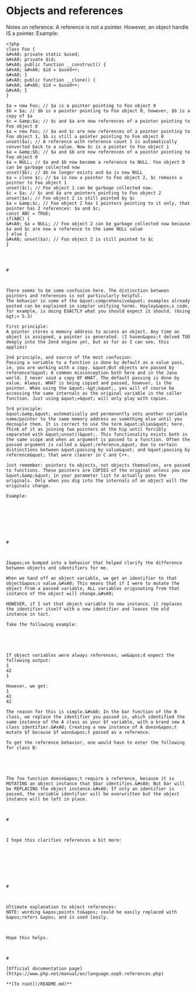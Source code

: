 # Objects and references





Notes on reference:
A reference is not a pointer. However, an object handle IS a pointer. Example:


```
<?php
class Foo {
&#xA0; private static $used;
&#xA0; private $id;
&#xA0; public function __construct() {
&#xA0; &#xA0; $id = $used++;
&#xA0; }
&#xA0; public function __clone() {
&#xA0; &#xA0; $id = $used++;
&#xA0; }
}

$a = new Foo; // $a is a pointer pointing to Foo object 0
$b = $a; // $b is a pointer pointing to Foo object 0, however, $b is a copy of $a
$c = &amp;$a; // $c and $a are now references of a pointer pointing to Foo object 0
$a = new Foo; // $a and $c are now references of a pointer pointing to Foo object 1, $b is still a pointer pointing to Foo object 0
unset($a); // A reference with reference count 1 is automatically converted back to a value. Now $c is a pointer to Foo object 1
$a = &amp;$b; // $a and $b are now references of a pointer pointing to Foo object 0
$a = NULL; // $a and $b now become a reference to NULL. Foo object 0 can be garbage collected now
unset($b); // $b no longer exists and $a is now NULL
$a = clone $c; // $a is now a pointer to Foo object 2, $c remains a pointer to Foo object 1
unset($c); // Foo object 1 can be garbage collected now.
$c = $a; // $c and $a are pointers pointing to Foo object 2
unset($a); // Foo object 2 is still pointed by $c
$a = &amp;$c; // Foo object 2 has 1 pointers pointing to it only, that pointer has 2 references: $a and $c;
const ABC = TRUE;
if(ABC) {
&#xA0; $a = NULL; // Foo object 2 can be garbage collected now because $a and $c are now a reference to the same NULL value
} else {
&#xA0; unset($a); // Foo object 2 is still pointed to $c
}


  

#



There seems to be some confusion here. The distinction between pointers and references is not particularly helpful.
The behavior in some of the &quot;comprehensive&quot; examples already posted can be explained in simpler unifying terms. Hayley&apos;s code, for example, is doing EXACTLY what you should expect it should. (Using &gt;= 5.3)

First principle:
A pointer stores a memory address to access an object. Any time an object is assigned, a pointer is generated. (I haven&apos;t delved TOO deeply into the Zend engine yet, but as far as I can see, this applies)

2nd principle, and source of the most confusion:
Passing a variable to a function is done by default as a value pass, ie, you are working with a copy. &quot;But objects are passed by reference!&quot; A common misconception both here and in the Java world. I never said a copy OF WHAT. The default passing is done by value. Always. WHAT is being copied and passed, however, is the pointer. When using the &quot;-&gt;&quot;, you will of course be accessing the same internals as the original variable in the caller function. Just using &quot;=&quot; will only play with copies.

3rd principle:
&quot;&amp;&quot; automatically and permanently sets another variable name/pointer to the same memory address as something else until you decouple them. It is correct to use the term &quot;alias&quot; here. Think of it as joining two pointers at the hip until forcibly separated with &quot;unset()&quot;. This functionality exists both in the same scope and when an argument is passed to a function. Often the passed argument is called a &quot;reference,&quot; due to certain distinctions between &quot;passing by value&quot; and &quot;passing by reference&quot; that were clearer in C and C++.

Just remember: pointers to objects, not objects themselves, are passed to functions. These pointers are COPIES of the original unless you use &quot;&amp;&quot; in your parameter list to actually pass the originals. Only when you dig into the internals of an object will the originals change.

Example:



```
<?php

//The two are meant to be the same
$a = &quot;Clark Kent&quot;; //a==Clark Kent
$b = &amp;$a; //The two will now share the same fate.

$b=&quot;Superman&quot;; // $a==&quot;Superman&quot; too.
echo $a; 
echo $a=&quot;Clark Kent&quot;; // $b==&quot;Clark Kent&quot; too.
unset($b); // $b divorced from $a
$b=&quot;Bizarro&quot;;
echo $a; // $a==&quot;Clark Kent&quot; still, since $b is a free agent pointer now.

//The two are NOT meant to be the same.
$c=&quot;King&quot;;
$d=&quot;Pretender to the Throne&quot;;
echo $c.&quot;\n&quot;; // $c==&quot;King&quot;
echo $d.&quot;\n&quot;; // $d==&quot;Pretender to the Throne&quot;
swapByValue($c, $d);
echo $c.&quot;\n&quot;; // $c==&quot;King&quot;
echo $d.&quot;\n&quot;; // $d==&quot;Pretender to the Throne&quot;
swapByRef($c, $d);
echo $c.&quot;\n&quot;; // $c==&quot;Pretender to the Throne&quot;
echo $d.&quot;\n&quot;; // $d==&quot;King&quot;

function swapByValue($x, $y){
$temp=$x;
$x=$y;
$y=$temp;
//All this beautiful work will disappear
//because it was done on COPIES of pointers.
//The originals pointers still point as they did.
}

function swapByRef(&amp;$x, &amp;$y){
 $temp=$x;
 $x=$y;
 $y=$temp;
 //Note the parameter list: now we switched &apos;em REAL good.
}

?>
```



  

#



I&apos;ve bumped into a behavior that helped clarify the difference between objects and identifiers for me.

When we hand off an object variable, we get an identifier to that object&apos;s value.&#xA0; This means that if I were to mutate the object from a passed variable, ALL variables originating from that instance of the object will change.&#xA0; 

HOWEVER, if I set that object variable to new instance, it replaces the identifier itself with a new identifier and leaves the old instance in tact.

Take the following example:



```
<?php
class A {
&#xA0; &#xA0; public $foo = 1;
}&#xA0; 

class B {
&#xA0; &#xA0; public function foo(A $bar)
&#xA0; &#xA0; {
&#xA0; &#xA0; &#xA0; &#xA0; $bar-&gt;foo = 42;
&#xA0; &#xA0; }
&#xA0; &#xA0; 
&#xA0; &#xA0; public function bar(A $bar)
&#xA0; &#xA0; {
&#xA0; &#xA0; &#xA0; &#xA0; $bar = new A;
&#xA0; &#xA0; }
}

$f = new A;
$g = new B;
echo $f-&gt;foo . &quot;\n&quot;;

$g-&gt;foo($f);
echo $f-&gt;foo . &quot;\n&quot;;

$g-&gt;bar($f);
echo $f-&gt;foo . &quot;\n&quot;;

?>
```


If object variables were always references, we&apos;d expect the following output:
1
42
1

However, we get:
1
42
42

The reason for this is simple.&#xA0; In the bar function of the B class, we replace the identifier you passed in, which identified the same instance of the A class as your $f variable, with a brand new A class identifier.&#xA0; Creating a new instance of A doesn&apos;t mutate $f because $f wasn&apos;t passed as a reference.

To get the reference behavior, one would have to enter the following for class B:



```
<?php
class B {
&#xA0; &#xA0; public function foo(A $bar)
&#xA0; &#xA0; {
&#xA0; &#xA0; &#xA0; &#xA0; $bar-&gt;foo = 42;
&#xA0; &#xA0; }
&#xA0; &#xA0; 
&#xA0; &#xA0; public function bar(A &amp;$bar)
&#xA0; &#xA0; {
&#xA0; &#xA0; &#xA0; &#xA0; $bar = new A;
&#xA0; &#xA0; }
}
?>
```


The foo function doesn&apos;t require a reference, because it is MUTATING an object instance that $bar identifies.&#xA0; But bar will be REPLACING the object instance.&#xA0; If only an identifier is passed, the variable identifier will be overwritten but the object instance will be left in place.

  

#



I hope this clarifies references a bit more:



```
<?php
class A {
&#xA0; &#xA0; public $foo = 1;
}&#xA0; 

$a = new A;
$b = $a;
$a-&gt;foo = 2;
$a = NULL;
echo $b-&gt;foo.&quot;\n&quot;; // 2

$c = new A;
$d = &amp;$c;
$c-&gt;foo = 2;
$c = NULL;
echo $d-&gt;foo.&quot;\n&quot;; // Notice:&#xA0; Trying to get property of non-object...
?>
```



  

#



Ultimate explanation to object references:
NOTE: wording &apos;points to&apos; could be easily replaced with &apos;refers &apos; and is used loosly.


```
<?php
$a1 = new A(1);&#xA0; // $a1 == handle1-1 to A(1)
$a2 = $a1;&#xA0; &#xA0;&#xA0; // $a2 == handle1-2 to A(1) - assigned by value (copy)
$a3 = &amp;$a1;&#xA0; // $a3 points to $a1 (handle1-1)
$a3 = null;&#xA0; &#xA0; &#xA0; // makes $a1==null, $a3 (still) points to $a1, $a2 == handle1-2 (same object instance A(1))
$a2 = null;&#xA0; &#xA0; &#xA0; // makes $a2 == null
$a1 = new A(2); //makes $a1 == handle2-1 to new object and $a3 (still) points to $a1 =&gt; handle2-1 (new object), so value of $a1 and $a3 is the new object and $a2 == null
//By reference:
$a4 = &amp;new A(4);&#xA0; //$a4 points to handle4-1 to A(4)
$a5 = $a4;&#xA0;&#xA0; // $a5 == handle4-2 to A(4) (copy)
$a6 = &amp;$a4;&#xA0; //$a6 points to (handle4-1), not to $a4 (reference to reference references the referenced object handle4-1 not the reference itself)

$a4 = &amp;new A(40); // $a4 points to handle40-1, $a5 == handle4-2 and $a6 still points to handle4-1 to A(4)
$a6 = null;&#xA0; // sets handle4-1 to null; $a5 == handle4-2 = A(4); $a4 points to handle40-1; $a6 points to null
$a6 =&amp;$a4; // $a6 points to handle40-1
$a7 = &amp;$a6; //$a7 points to handle40-1
$a8 = &amp;$a7; //$a8 points to handle40-1
$a5 = $a7;&#xA0; //$a5 == handle40-2 (copy)
$a6 = null; //makes handle40-1 null, all variables pointing to (hanlde40-1 ==null) are null, except ($a5 == handle40-2 = A(40))
?>
```

Hope this helps.

  

#

[Official documentation page](https://www.php.net/manual/en/language.oop5.references.php)

**[To root](/README.md)**
